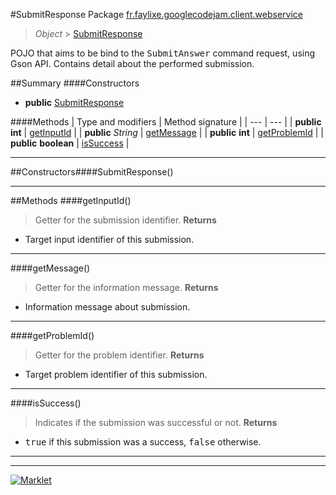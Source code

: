 #SubmitResponse
Package [fr.faylixe.googlecodejam.client.webservice](README.md)<br>

> *Object* > [SubmitResponse](SubmitResponse.md)

<p>POJO that aims to be bind to the <tt>SubmitAnswer</tt>
 command request, using Gson API. Contains detail about
 the performed submission.</p>

##Summary
####Constructors
* **public** [SubmitResponse](#submitresponse)

####Methods
| Type and modifiers | Method signature |
| --- | --- |
| **public** **int** | [getInputId](#getinputid) |
| **public** *String* | [getMessage](#getmessage) |
| **public** **int** | [getProblemId](#getproblemid) |
| **public** **boolean** | [isSuccess](#issuccess) |

---


##Constructors####SubmitResponse()
> 

---


##Methods
####getInputId()
> Getter for the submission identifier.
> **Returns**
* Target input identifier of this submission.


---

####getMessage()
> Getter for the information message.
> **Returns**
* Information message about submission.


---

####getProblemId()
> Getter for the problem identifier.
> **Returns**
* Target problem identifier of this submission.


---

####isSuccess()
> Indicates if the submission was successful or not.
> **Returns**
* <tt>true</tt> if this submission was a success, <tt>false</tt> otherwise.


---

---

[![Marklet](https://img.shields.io/badge/Generated%20by-Marklet-green.svg)](https://github.com/Faylixe/marklet)
